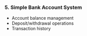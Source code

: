 ### **5. Simple Bank Account System**

- Account balance management
- Deposit/withdrawal operations
- Transaction history